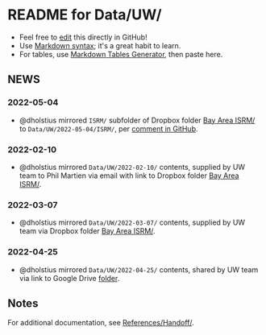 # README for Data/UW/

* Feel free to [edit] this directly in GitHub!
* Use [Markdown syntax][md-syntax]; it's a great habit to learn.
* For tables, use [Markdown Tables Generator][md-tables], then paste here.

## NEWS

### 2022-05-04

- @dholstius mirrored `ISRM/` subfolder of Dropbox folder [Bay Area ISRM/] to `Data/UW/2022-05-04/ISRM/`, per [comment in GitHub](https://github.com/BAAQMD/InMAP-SFAB/issues/1#issuecomment-1116280506).

### 2022-02-10

- @dholstius mirrored `Data/UW/2022-02-10/` contents, supplied by UW team to Phil Martien via email with link to Dropbox folder [Bay Area ISRM/].

### 2022-03-07

- @dholstius mirrored `Data/UW/2022-03-07/` contents, supplied by UW team via Dropbox folder [Bay Area ISRM/].

### 2022-04-25

- @dholstius mirrored `Data/UW/2022-04-25/` contents, shared by UW team via link to Google Drive [folder][ca_isrm2].

## Notes

For additional documentation, see [References/Handoff/]. 

[edit]: https://docs.github.com/en/repositories/working-with-files/managing-files/editing-files
[md-syntax]: https://www.markdownguide.org/basic-syntax/
[md-tables]: https://www.tablesgenerator.com/markdown_tables

[Build/]: https://github.com/BAAQMD/ISRM-SFAB/blob/master/Build/
[References/Handoff/]: https://github.com/BAAQMD/ISRM-SFAB/blob/master/References/Handoff/
[Zenodo]: https://zenodo.org/record/2589760#.YgREvS2ZPEa
[ca_isrm1]: https://drive.google.com/drive/folders/1WmLRz7iWo2MjtSikgHEig7M0NvK2sOns?usp=sharing
[ca_isrm2]: https://drive.google.com/drive/folders/1jO5saBcQW1-qmiv-pjsICNiulud9SCU5
[Bay Area ISRM/]: https://www.dropbox.com/sh/0bwdu3vnfsmrrzg/AAA87bGHmcv5Fr3GOTWXczZva?dl=0
[exptools]: https://github.com/BAAQMD/exptools
